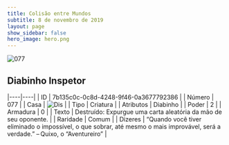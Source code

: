 ```yaml
---
title: Colisão entre Mundos
subtitle: 8 de novembro de 2019
layout: page
show_sidebar: false
hero_image: hero.png
---
```


![077](https://cdn.keyforgegame.com/media/card_front/pt/452_077_8GW82M2JFCQM_pt.png)

## Diabinho Inspetor

|----|----|
| ID | 7b135c0c-0c8d-4248-9f46-0a3677792386 |
| Número | 077 |
| Casa | ![Dis](https://archonarcana.com/images/thumb/e/e8/Dis.png/22px-Dis.png "Dis") |
| Tipo | Criatura |
| Atributos | Diabinho |
| Poder | 2 |
| Armadura | 0 |
| Texto | Destruído: Expurgue uma carta aleatória da mão de seu oponente. |
| Raridade | Comum |
| Dizeres | “Quando você tiver eliminado o impossível,  o que sobrar, até mesmo o mais improvável,  será a verdade.” – Quixo, o “Aventureiro” |
